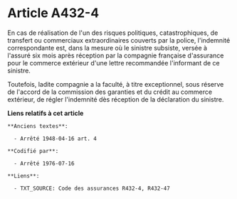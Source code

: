 # Article A432-4

En cas de réalisation de l'un des risques politiques, catastrophiques, de transfert ou commerciaux extraordinaires couverts
par la police, l'indemnité correspondante est, dans la mesure où le sinistre subsiste, versée à l'assuré six mois après
réception par la compagnie française d'assurance pour le commerce extérieur d'une lettre recommandée l'informant de ce
sinistre.

Toutefois, ladite compagnie a la faculté, à titre exceptionnel, sous réserve de l'accord de la commission des garanties et du
crédit au commerce extérieur, de régler l'indemnité dès réception de la déclaration du sinistre.

**Liens relatifs à cet article**

	**Anciens textes**:

	  - Arrêté 1948-04-16 art. 4

	**Codifié par**:

	  - Arrêté 1976-07-16

	**Liens**:

	  - TXT_SOURCE: Code des assurances R432-4, R432-47
